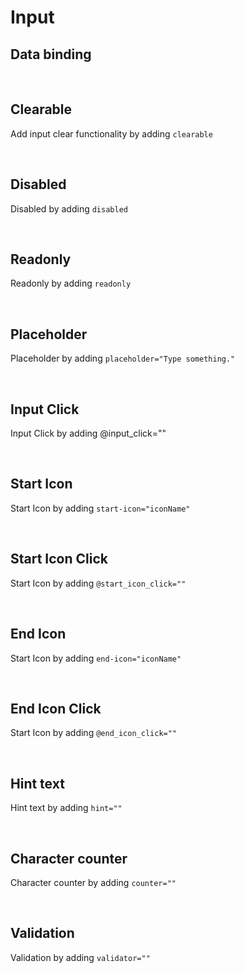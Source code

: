 # Input

## Data binding

<hhl-live-editor title="" htmlCode='
      <template>
      <div class="flex flex-wrap gap-2 p-3 items-center">
            <H_input v-model="txt" label="Text input"></H_input>
      </div>
      </template>
      <script>
      const txt = ref("Data binding");
      return {txt}
      </script>
'>
</hhl-live-editor>

<br>

## Clearable

Add input clear functionality by adding `clearable`

<hhl-live-editor title="" htmlCode='
      <template>
      <div class="flex flex-wrap gap-2 p-3 items-center">
            <H_input clearable v-model="txt" label="Text input"></H_input>
      </div>
      </template>
      <script>
      const txt = ref("clearable");
      return {txt}
      </script>
'>
</hhl-live-editor>

<br>

## Disabled

Disabled by adding `disabled`

<hhl-live-editor title="" htmlCode='
      <template>
      <div class="flex flex-wrap gap-2 p-3 items-center">
            <H_input disabled v-model="txt" label="Text input"></H_input>
      </div>
      </template>
      <script>
      const txt = ref("disabled");
      return {txt}
      </script>
'>
</hhl-live-editor>

<br>

## Readonly

Readonly by adding `readonly`

<hhl-live-editor title="" htmlCode='
      <template>
      <div class="flex flex-wrap gap-2 p-3 items-center">
            <H_input readonly v-model="txt" label="Text input"></H_input>
      </div>
      </template>
      <script>
      const txt = ref("disabled");
      return {txt}
      </script>
'>
</hhl-live-editor>

<br>

## Placeholder

Placeholder by adding `placeholder="Type something."`

<hhl-live-editor title="" htmlCode='
      <template>
      <div class="flex flex-wrap gap-2 p-3 items-center">
            <H_input placeholder="Type something." v-model="txt" label="Text input"></H_input>
      </div>
      </template>
      <script>
      const txt = ref("");
      return {txt}
      </script>
'>
</hhl-live-editor>

<br>

## Input Click

Input Click by adding @input_click=""

<hhl-live-editor title="" htmlCode='
      <template>
      <div class="flex flex-wrap gap-2 p-3 items-center">
            <H_input @input_click="click(txt)" v-model="txt" label="Text input"></H_input>
      </div>
      </template>
      <script>
      const txt = ref("Input Click");
      function click(e) {
            alert(e);
      }
      return {txt, click}
      </script>
'>
</hhl-live-editor>

<br>

## Start Icon

Start Icon by adding `start-icon="iconName"`

<hhl-live-editor title="" htmlCode='
      <template>
      <div class="flex flex-wrap gap-2 p-3 items-center">
            <H_input start-icon="mail"  v-model="txt" label="Text input"></H_input>
      </div>
      </template>
      <script>
      const txt = ref("Start icon");
      function click(e) {
            alert(e);
      }
      return {txt, click}
      </script>
'>
</hhl-live-editor>

<br>

## Start Icon Click

Start Icon by adding `@start_icon_click=""`

<hhl-live-editor title="" htmlCode='
      <template>
      <div class="flex flex-wrap gap-2 p-3 items-center">
            <H_input @start_icon_click="click(txt)" start-icon="mail"  v-model="txt" label="Text input"></H_input>
      </div>
      </template>
      <script>
      const txt = ref("Start icon click");
      function click(e) {
            alert(e);
      }
      return {txt, click}
      </script>
'>
</hhl-live-editor>

<br>

## End Icon

Start Icon by adding `end-icon="iconName"`

<hhl-live-editor title="" htmlCode='
      <template>
      <div class="flex flex-wrap gap-2 p-3 items-center">
            <H_input end-icon="mail"  v-model="txt" label="Text input"></H_input>
      </div>
      </template>
      <script>
      const txt = ref("End icon");
      function click(e) {
            alert(e);
      }
      return {txt, click}
      </script>
'>
</hhl-live-editor>

<br>

## End Icon Click

Start Icon by adding `@end_icon_click=""`

<hhl-live-editor title="" htmlCode='
      <template>
      <div class="flex flex-wrap gap-2 p-3 items-center">
            <H_input @end_icon_click="click(txt)" end-icon="mail"  v-model="txt" label="Text input"></H_input>
      </div>
      </template>
      <script>
      const txt = ref("End icon click");
      function click(e) {
            alert(e);
      }
      return {txt, click}
      </script>
'>
</hhl-live-editor>

<br>

## Hint text

Hint text by adding `hint=""`

<hhl-live-editor title="" htmlCode='
      <template>
      <div class="flex flex-wrap gap-2 p-3 items-center mb-3">
            <H_input hint="Please type something."  v-model="txt" label="Text input"></H_input>
      </div>
      </template>
      <script>
      const txt = ref("Hint");
      function click(e) {
            alert(e);
      }
      return {txt, click}
      </script>
'>
</hhl-live-editor>

<br>

## Character counter

Character counter by adding `counter=""`

<hhl-live-editor title="" htmlCode='
      <template>
      <div class="flex flex-wrap gap-2 p-3 items-center mb-3">
            <H_input counter="10"  v-model="txt" label="Text input"></H_input>
      </div>
      </template>
      <script>
      const txt = ref("Counter.");
      function click(e) {
            alert(e);
      }
      return {txt, click}
      </script>
'>
</hhl-live-editor>

<br>

## Validation

Validation by adding `validator=""`

<hhl-live-editor title="" htmlCode='
      <template>
      <div class="flex flex-col flex-wrap gap-10 p-3 mb-3">
            <H_input v-model="txt" label="required" :validator="[v.required]"></H_input>
            <H_input v-model="txt" label="email" :validator="[v.email]"></H_input>
            <H_input v-model="txt" label="strMin(5)" :validator="[v.strMin(5)]"></H_input>
            <H_input v-model="txt" label="strMax(8)" :validator="[v.strMax(8)]"></H_input>
            <H_input v-model="nr" type="number" label="numMin(5)" :validator="[v.numMin(5)]"></H_input>
            <H_input v-model="nr" type="number" label="numMax(12)" :validator="[v.numMax(12)]"></H_input>
      </div>
      </template>
      <script>
      // import { validator } from "components/utils/validator";
      const {validator} = fakeImport;
      const txt = ref("");
      const nr = ref(0);
      const v = validator;
      function click(e) {
            alert(e);
      }
      return {txt, nr, click, v}
      </script>
'>
</hhl-live-editor>

<br>
